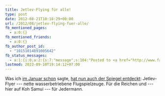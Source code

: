 ```yaml
---
title: Jetlev-Flying für alle!
type: post
date: 2012-08-21T10:18:29+00:00
url: /2012/08/jetlev-flying-fuer-alle/
fb_mentioned_pages:
  - a:0:{}
fb_mentioned_friends:
  - a:0:{}
fb_author_post_id:
  - "10151014891005642"
fb_status_messages:
  - a:1:{i:0;a:2:{s:7:"message";s:104:"Posted to <a href="http://www.facebook.com/10151014891005642" target="_blank">your Facebook Timeline</a>";s:5:"error";s:0:"";}}
lastmod: 2023-09-10T19:14:12+07:00
---
```

Was ich [im Januar schon][1] sagte, [hat nun auch der Spiegel entdeckt][2]: Jetlev-Flyer --- nette wasserbetriebene Flugspielzeuge. Für die Reichen und --- hier auf Koh Samui --- für Jedermann.

 [1]: /weblog/2012/01/der-naechste-trend
 [2]: http://www.spiegel.de/karriere/berufsleben/jetlev-flyer-deutscher-unternehmer-laesst-millionaere-fliegen-a-850475.html
